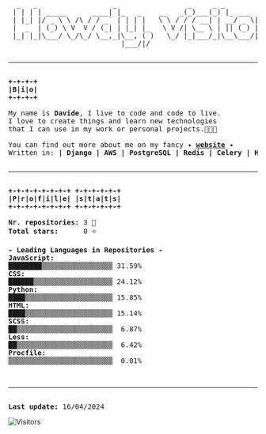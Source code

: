 <pre>
  _   _                  _                 _     _ _             _  
 | | | | _____      ____| |_   _    __   _(_)___(_) |_ ___  _ __| |
 | |_| |/ _ \ \ /\ / / _` | | | |   \ \ / / / __| | __/ _ \| '__| |
 |  _  | (_) \ V  V / (_| | |_| |_   \ V /| \__ \ | || (_) | |  |_| 
 |_| |_|\___/ \_/\_/ \__,_|\__, ( )   \_/ |_|___/_|\__\___/|_|  (_) 
                           |___/|/                                  

<hr>
<div style="font-weight: bold;">+-+-+-+
|B|i|o|
+-+-+-+</div>
My name is <span style="font-weight: bold;">Davide</span>, I live to code and code to live.
I love to create things and learn new technologies
that I can use in my work or personal projects.👨🏼‍💻

You can find out more about me on my fancy ✦ <a href="https://www.piazzadav.com" style="font-weight: bold;">website</a> ✦
Written in: <span style="font-weight: bold;">| Django | AWS | PostgreSQL | Redis | Celery | HTML | CSS | JS | Bootstrap |</span>

<hr>
<div style="font-weight: bold;">+-+-+-+-+-+-+-+ +-+-+-+-+-+
|P|r|o|f|i|l|e| |s|t|a|t|s|
+-+-+-+-+-+-+-+ +-+-+-+-+-+</div>
<span style="font-weight: bold;">Nr. repositories:</span> 3 🔏
<span style="font-weight: bold;">Total stars:</span>      0 ⭐️

<span style="font-weight: bold;">- Leading Languages in Repositories -</span>
<span style="font-weight: bold;">JavaScript:</span>
████████▒▒▒▒▒▒▒▒▒▒▒▒▒▒▒▒▒ 31.59%
<span style="font-weight: bold;">CSS:</span>
██████▒▒▒▒▒▒▒▒▒▒▒▒▒▒▒▒▒▒▒ 24.12%
<span style="font-weight: bold;">Python:</span>
████▒▒▒▒▒▒▒▒▒▒▒▒▒▒▒▒▒▒▒▒▒ 15.85%
<span style="font-weight: bold;">HTML:</span>
████▒▒▒▒▒▒▒▒▒▒▒▒▒▒▒▒▒▒▒▒▒ 15.14%
<span style="font-weight: bold;">SCSS:</span>
██▒▒▒▒▒▒▒▒▒▒▒▒▒▒▒▒▒▒▒▒▒▒▒  6.87%
<span style="font-weight: bold;">Less:</span>
██▒▒▒▒▒▒▒▒▒▒▒▒▒▒▒▒▒▒▒▒▒▒▒  6.42%
<span style="font-weight: bold;">Procfile:</span>
▒▒▒▒▒▒▒▒▒▒▒▒▒▒▒▒▒▒▒▒▒▒▒▒▒  0.01%


<hr>
<span style="font-weight: bold;">Last update:</span> 16/04/2024
</pre>

![Visitors](https://api.visitorbadge.io/api/visitors?path=PiazzaDav%2Fgithub-visitors-badge&countColor=%2337d67a)


